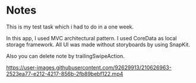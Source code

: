 # Notes

This is my test task which i had to do in a one week.

In this app, I used MVC architectural pattern. I used CoreData as local storage framework. All UI was made without storyboards by using SnapKit.

Also you can delete note by trailingSwipeAction.

https://user-images.githubusercontent.com/92629913/210626963-2523ea77-e212-4217-856b-2fb89bebf122.mp4

